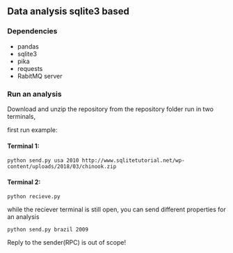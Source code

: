 ## Data analysis sqlite3 based

### Dependencies
* pandas
* sqlite3
* pika
* requests
* RabitMQ server

### Run an analysis
Download and unzip the repository
from the repository folder run in two terminals,

first run example: 

#### Terminal 1:
```
python send.py usa 2010 http://www.sqlitetutorial.net/wp-content/uploads/2018/03/chinook.zip
```
#### Terminal 2:
```
python recieve.py
```
while the reciever terminal is still open, you can send different properties for an analysis
```
python send.py brazil 2009
```

Reply to the sender(RPC) is out of scope!
